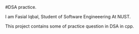 #DSA practice.

I am Fasial Iqbal, Student of Software Engineeering At NUST.

This project contains some of practice question in DSA in cpp.
